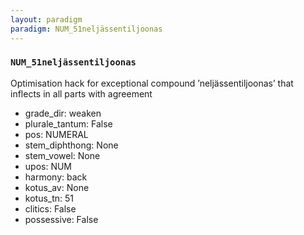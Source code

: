 ```yaml
---
layout: paradigm
paradigm: NUM_51neljässentiljoonas
---
```

### ` NUM_51neljässentiljoonas `

Optimisation hack for exceptional compound ’neljässentiljoonas’ that inflects in all parts with agreement
* grade_dir: weaken
* plurale_tantum: False
* pos: NUMERAL
* stem_diphthong: None
* stem_vowel: None
* upos: NUM
* harmony: back
* kotus_av: None
* kotus_tn: 51
* clitics: False
* possessive: False
